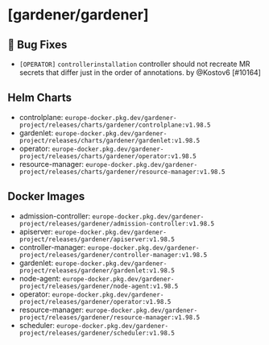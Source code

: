 # [gardener/gardener]

## 🐛 Bug Fixes

- `[OPERATOR]` `controllerinstallation` controller should not recreate MR secrets that differ just in the order of annotations. by @Kostov6 [#10164]

## Helm Charts
- controlplane: `europe-docker.pkg.dev/gardener-project/releases/charts/gardener/controlplane:v1.98.5`
- gardenlet: `europe-docker.pkg.dev/gardener-project/releases/charts/gardener/gardenlet:v1.98.5`
- operator: `europe-docker.pkg.dev/gardener-project/releases/charts/gardener/operator:v1.98.5`
- resource-manager: `europe-docker.pkg.dev/gardener-project/releases/charts/gardener/resource-manager:v1.98.5`
## Docker Images
- admission-controller: `europe-docker.pkg.dev/gardener-project/releases/gardener/admission-controller:v1.98.5`
- apiserver: `europe-docker.pkg.dev/gardener-project/releases/gardener/apiserver:v1.98.5`
- controller-manager: `europe-docker.pkg.dev/gardener-project/releases/gardener/controller-manager:v1.98.5`
- gardenlet: `europe-docker.pkg.dev/gardener-project/releases/gardener/gardenlet:v1.98.5`
- node-agent: `europe-docker.pkg.dev/gardener-project/releases/gardener/node-agent:v1.98.5`
- operator: `europe-docker.pkg.dev/gardener-project/releases/gardener/operator:v1.98.5`
- resource-manager: `europe-docker.pkg.dev/gardener-project/releases/gardener/resource-manager:v1.98.5`
- scheduler: `europe-docker.pkg.dev/gardener-project/releases/gardener/scheduler:v1.98.5`
